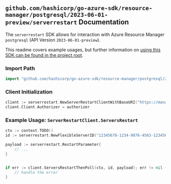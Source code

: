 
## `github.com/hashicorp/go-azure-sdk/resource-manager/postgresql/2023-06-01-preview/serverrestart` Documentation

The `serverrestart` SDK allows for interaction with Azure Resource Manager `postgresql` (API Version `2023-06-01-preview`).

This readme covers example usages, but further information on [using this SDK can be found in the project root](https://github.com/hashicorp/go-azure-sdk/tree/main/docs).

### Import Path

```go
import "github.com/hashicorp/go-azure-sdk/resource-manager/postgresql/2023-06-01-preview/serverrestart"
```


### Client Initialization

```go
client := serverrestart.NewServerRestartClientWithBaseURI("https://management.azure.com")
client.Client.Authorizer = authorizer
```


### Example Usage: `ServerRestartClient.ServersRestart`

```go
ctx := context.TODO()
id := serverrestart.NewFlexibleServerID("12345678-1234-9876-4563-123456789012", "example-resource-group", "serverName")

payload := serverrestart.RestartParameter{
	// ...
}


if err := client.ServersRestartThenPoll(ctx, id, payload); err != nil {
	// handle the error
}
```
